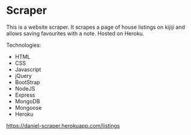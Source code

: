 # Scraper

This is a website scraper. It scrapes a page of house listings on kijiji and allows saving favourites with a note. Hosted on Heroku.

Technologies:
- HTML
- CSS
- Javascript
- jQuery
- BootStrap
- NodeJS
- Express
- MongoDB
- Mongoose
- Heroku

https://daniel-scraper.herokuapp.com/listings
